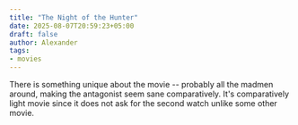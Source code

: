```yaml
---
title: "The Night of the Hunter"
date: 2025-08-07T20:59:23+05:00
draft: false
author: Alexander
tags:
- movies
---
```


There is something unique about the movie -- probably all the madmen around, making the antagonist seem sane comparatively.
It's comparatively light movie since it does not ask for the second watch unlike some other movie.
